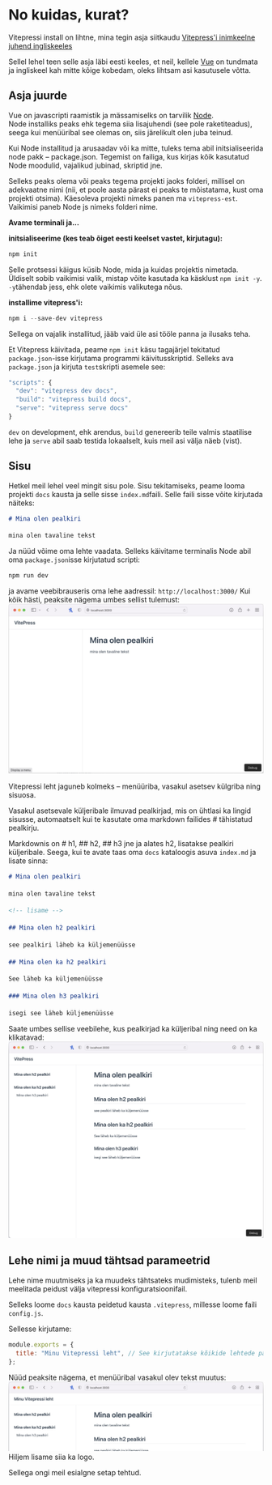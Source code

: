 # No kuidas, kurat?

Vitepressi install on lihtne, mina tegin asja siitkaudu [Vitepress'i inimkeelne juhend ingliskeeles](https://learnvue.co/2021/01/write-beautiful-documentation-quickly-with-vitepress/#so-what-is-vitepress)

Sellel lehel teen selle asja läbi eesti keeles, et neil, kellele [Vue](https://v3.vuejs.org/guide/introduction.html) on tundmata ja ingliskeel kah mitte kõige kobedam, oleks lihtsam asi kasutusele võtta.

## Asja juurde

Vue on javascripti raamistik ja mässamiselks on tarvilik [Node](https://nodejs.org/en/).  
Node installiks peaks ehk tegema siia lisajuhendi (see pole raketiteadus), seega kui menüüribal see olemas on, siis järelikult olen juba teinud.

Kui Node installitud ja arusaadav või ka mitte, tuleks tema abil initsialiseerida node pakk – package.json. Tegemist on failiga, kus kirjas kõik kasutatud Node moodulid, vajalikud jubinad, skriptid jne.

Selleks peaks olema või peaks tegema projekti jaoks folderi, millisel on adekvaatne nimi (nii, et poole aasta pärast ei peaks te mõistatama, kust oma projekti otsima). Käesoleva projekti nimeks panen ma `vitepress-est`. Vaikimisi paneb Node js nimeks folderi nime.

**Avame terminali ja...**

**initsialiseerime (kes teab õiget eesti keelset vastet, kirjutagu):**

```javascript
npm init
```

Selle protsessi käigus küsib Node, mida ja kuidas projektis nimetada. Üldiselt sobib vaikimisi valik, mistap võite kasutada ka käsklust `npm init -y`.  
`-y`tähendab jess, ehk olete vaikimis valikutega nõus.

**installime vitepress'i:**

```javascript
npm i --save-dev vitepress
```

Sellega on vajalik installitud, jääb vaid üle asi tööle panna ja ilusaks teha.

Et Vitepress käivitada, peame `npm init` käsu tagajärjel tekitatud `package.json`-isse kirjutama programmi käivitusskriptid. Selleks ava `package.json` ja kirjuta `test`skripti asemele see:

```javascript
"scripts": {
  "dev": "vitepress dev docs",
  "build": "vitepress build docs",
  "serve": "vitepress serve docs"
}
```

`dev` on development, ehk arendus, `build` genereerib teile valmis staatilise lehe ja `serve` abil saab testida lokaalselt, kuis meil asi välja näeb (vist).

## Sisu

Hetkel meil lehel veel mingit sisu pole. Sisu tekitamiseks, peame looma projekti `docs` kausta ja selle sisse `index.md`faili. Selle faili sisse võite kirjutada näiteks:

```markdown
# Mina olen pealkiri

mina olen tavaline tekst
```

Ja nüüd võime oma lehte vaadata. Selleks käivitame terminalis Node abil oma `package.json`isse kirjutatud scripti:

```bash
npm run dev
```

ja avame veebibrauseris oma lehe aadressil: `http://localhost:3000/`
Kui kõik hästi, peaksite nägema umbes sellist tulemust:
![alt](./01.jpg)

Vitepressi leht jaguneb kolmeks – menüüriba, vasakul asetsev külgriba ning sisuosa.

Vasakul asetsevale küljeribale ilmuvad pealkirjad, mis on ühtlasi ka lingid sisusse, automaatselt kui te kasutate oma markdown failides # tähistatud pealkirju.

Markdownis on # h1, ## h2, ## h3 jne ja alates h2, lisatakse pealkiri küljeribale. Seega, kui te avate taas oma `docs` kataloogis asuva `index.md` ja lisate sinna:

```markdown
# Mina olen pealkiri

mina olen tavaline tekst

<!-- lisame -->

## Mina olen h2 pealkiri

see pealkiri läheb ka küljemenüüsse

## Mina olen ka h2 pealkiri

See läheb ka küljemenüüsse

### Mina olen h3 pealkiri

isegi see läheb küljemenüüsse
```

Saate umbes sellise veebilehe, kus pealkirjad ka küljeribal ning need on ka klikatavad:
![Küljeribaga](./02.jpg)

## Lehe nimi ja muud tähtsad parameetrid

Lehe nime muutmiseks ja ka muudeks tähtsateks mudimisteks, tulenb meil meelitada peidust välja vitepressi konfiguratsioonifail.

Selleks loome `docs` kausta peidetud kausta `.vitepress`, millesse loome faili `config.js`.

Sellesse kirjutame:

```javascript
module.exports = {
  title: "Minu Vitepressi leht", // See kirjutatakse kõikide lehtede päisesse ja samuti ka menüüribale
};
```

Nüüd peaksite nägema, et menüüribal vasakul olev tekst muutus:  
![lehe nimi](./03.jpg)  
Hiljem lisame siia ka logo.

Sellega ongi meil esialgne setap tehtud.
